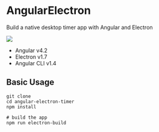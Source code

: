 # AngularElectron

Build a native desktop timer app with Angular and Electron 

![](https://firebasestorage.googleapis.com/v0/b/firestarter-96e46.appspot.com/o/assets%2Fangular-electron-timer.gif?alt=media&token=597f37b8-8983-414c-8b08-c038621f12d7)

- Angular v4.2
- Electron v1.7
- Angular CLI v1.4 

## Basic Usage

```shell
git clone
cd angular-electron-timer
npm install

# build the app
npm run electron-build
```

